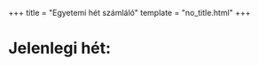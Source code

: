 +++
title = "Egyetemi hét számláló"
template = "no_title.html"
+++

# Jelenlegi hét:

<h1 id="week-number"></h1>

<script src="/js/uni-hu.js"></script>

